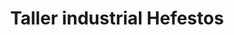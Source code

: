 ---
title: "Taller industrial Hefestos"
url: /barcelona/taller-industrial-hefestos/
shop: reparación de automóviles
---